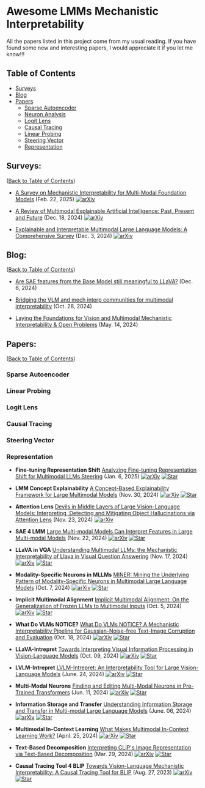 # Awesome LMMs Mechanistic Interpretability
All the papers listed in this project come from my usual reading.
If you have found some new and interesting papers, I would appreciate it if you let me know!!!

## Table of Contents
- [Surveys](#Surveys)
- [Blog](#Blog)
- [Papers](#Papers)
  - [Sparse Autoencoder](#Sparse-Autoencoder)
  - [Neuron Analysis](#Neuron-Analysis)
  - [Logit Lens](#Logit-Lens)
  - [Causal Tracing](#Causal-Tracing)
  - [Linear Probing](#Linear-Probing)
  - [Steering Vector](#Steering-Vector)
  - [Representation](#Representation)
## Surveys:
([Back to Table of Contents](#table-of-contents))
+ [A Survey on Mechanistic Interpretability for Multi-Modal Foundation Models](https://arxiv.org/abs/2502.17516) (Feb. 22, 2025)
  [![arXiv](https://img.shields.io/badge/arXiv-b31b1b.svg)](https://arxiv.org/abs/2502.17516)

+ [A Review of Multimodal Explainable Artificial Intelligence: Past, Present and Future](https://arxiv.org/abs/2412.14056) (Dec. 18, 2024)
  [![arXiv](https://img.shields.io/badge/arXiv-b31b1b.svg)](https://arxiv.org/abs/2412.14056)

+ [Explainable and Interpretable Multimodal Large Language Models: A Comprehensive Survey](https://arxiv.org/abs/2412.02104) (Dec. 3, 2024)
  [![arXiv](https://img.shields.io/badge/arXiv-b31b1b.svg)](https://arxiv.org/abs/2412.02104)
  
## Blog:
([Back to Table of Contents](#table-of-contents))
+ [Are SAE features from the Base Model still meaningful to LLaVA?](https://www.lesswrong.com/posts/8JTi7N3nQmjoRRuMD/are-sae-features-from-the-base-model-still-meaningful-to-1) (Dec. 6, 2024)

+ [Bridging the VLM and mech interp communities for multimodal interpretability](https://www.lesswrong.com/posts/aa5fzGr8JA3pqvhYC/bridging-the-vlm-and-mech-interp-communities-for-multimodal) (Oct. 28, 2024)

+ [Laying the Foundations for Vision and Multimodal Mechanistic Interpretability & Open Problems](https://www.lesswrong.com/posts/kobJymvvcvhbjWFKe/laying-the-foundations-for-vision-and-multimodal-mechanistic) (May. 14, 2024)

## Papers:
([Back to Table of Contents](#table-of-contents))
### Sparse Autoencoder
### Linear Probing
### Logit Lens
### Causal Tracing
### Steering Vector
### Representation
+ **Fine-tuning Representation Shift** [Analyzing Fine-tuning Representation Shift for Multimodal LLMs Steering](https://arxiv.org/abs/2501.03012) (Jan. 6, 2025)
  [![arXiv](https://img.shields.io/badge/arXiv-b31b1b.svg)](https://arxiv.org/abs/2501.03012)
  [![Star](https://img.shields.io/github/stars/mshukor/xl-vlms.svg?style=social&label=Star)](https://github.com/mshukor/xl-vlms)
  
+ **LMM Concept Explainability** [A Concept-Based Explainability Framework for Large Multimodal Models](https://arxiv.org/abs/2406.08074) (Nov. 30, 2024)
  [![arXiv](https://img.shields.io/badge/arXiv-b31b1b.svg)](https://arxiv.org/abs/2406.08074)
  [![Star](https://img.shields.io/github/stars/mshukor/xl-vlms.svg?style=social&label=Star)](https://github.com/mshukor/xl-vlms)

+ **Attention Lens** [Devils in Middle Layers of Large Vision-Language Models: Interpreting, Detecting and Mitigating Object Hallucinations via Attention Lens](https://www.arxiv.org/abs/2411.16724) (Nov. 23, 2024)
  [![arXiv](https://img.shields.io/badge/arXiv-b31b1b.svg)](https://www.arxiv.org/abs/2411.16724)

+ **SAE 4 LMM** [Large Multi-modal Models Can Interpret Features in Large Multi-modal Models](https://arxiv.org/abs/2411.14982) (Nov. 22, 2024)
  [![arXiv](https://img.shields.io/badge/arXiv-b31b1b.svg)](https://arxiv.org/abs/2411.14982)
  [![Star](https://img.shields.io/github/stars/EvolvingLMMs-Lab/multimodal-sae.svg?style=social&label=Star)](https://github.com/EvolvingLMMs-Lab/multimodal-sae)

+ **LLaVA in VQA** [Understanding Multimodal LLMs: the Mechanistic Interpretability of Llava in Visual Question Answering](https://arxiv.org/abs/2411.10950) (Nov. 17, 2024)
  [![arXiv](https://img.shields.io/badge/arXiv-b31b1b.svg)](https://arxiv.org/abs/2411.10950)
  [![Star](https://img.shields.io/github/stars/zepingyu0512/llava-mechanism.svg?style=social&label=Star)](https://github.com/zepingyu0512/llava-mechanism)

+ **Modality-Specific Neurons in MLLMs** [MINER: Mining the Underlying Pattern of Modality-Specific Neurons in Multimodal Large Language Models](https://arxiv.org/abs/2410.04819) (Oct. 7, 2024)
  [![arXiv](https://img.shields.io/badge/arXiv-b31b1b.svg)](https://arxiv.org/abs/2410.04819)
  [![Star](https://img.shields.io/github/stars/huang-kc/MINER.svg?style=social&label=Star)](https://github.com/huang-kc/MINER)

+ **Implicit Multimodal Alignment** [Implicit Multimodal Alignment: On the Generalization of Frozen LLMs to Multimodal Inputs](https://arxiv.org/abs/2405.16700) (Oct. 5, 2024)
  [![arXiv](https://img.shields.io/badge/arXiv-b31b1b.svg)](https://arxiv.org/abs/2405.16700)
  [![Star](https://img.shields.io/github/stars/mshukor/ima-lmms.svg?style=social&label=Star)](https://github.com/mshukor/ima-lmms)

+ **What Do VLMs NOTICE?** [What Do VLMs NOTICE? A Mechanistic Interpretability Pipeline for Gaussian-Noise-free Text-Image Corruption and Evaluation](https://arxiv.org/abs/2406.16320) (Oct. 18, 2024)
  [![arXiv](https://img.shields.io/badge/arXiv-b31b1b.svg)](https://arxiv.org/abs/2406.16320)
  [![Star](https://img.shields.io/github/stars/wrudman/NOTICE.svg?style=social&label=Star)](https://anonymous.4open.science/r/NOTICE-ARR-Submission/README.md)

+ **LLaVA-Intrepret** [Towards Interpreting Visual Information Processing in Vision-Language Models](https://arxiv.org/abs/2410.07149) (Oct. 09, 2024)
  [![arXiv](https://img.shields.io/badge/arXiv-b31b1b.svg)](https://arxiv.org/abs/2410.07149)
  [![Star](https://img.shields.io/github/stars/clemneo/llava-interp.svg?style=social&label=Star)](https://github.com/clemneo/llava-interp)

+ **LVLM-Intrepret** [LVLM-Intrepret: An Interpretability Tool for Large Vision-Language Models](https://arxiv.org/abs/2404.03118) (June. 24, 2024)
  [![arXiv](https://img.shields.io/badge/arXiv-b31b1b.svg)](https://arxiv.org/abs/2404.03118)
  [![Star](https://img.shields.io/github/stars/IntelLabs/lvlm-interpret.svg?style=social&label=Star)](https://github.com/IntelLabs/lvlm-interpret)

+ **Multi-Modal Neurons** [Finding and Editing Multi-Modal Neurons in Pre-Trained Transformers](https://arxiv.org/abs/2311.07470) (Jun. 11, 2024)
  [![arXiv](https://img.shields.io/badge/arXiv-b31b1b.svg)](https://arxiv.org/abs/2311.07470)
  [![Star](https://img.shields.io/github/stars/opanhw/MM_Neurons.svg?style=social&label=Star)](https://github.com/opanhw/MM_Neurons)

+ **Information Storage and Transfer** [Understanding Information Storage and Transfer in Multi-modal Large Language Models](https://arxiv.org/abs/2406.04236) (June. 06, 2024)
  [![arXiv](https://img.shields.io/badge/arXiv-b31b1b.svg)](https://arxiv.org/abs/2406.04236)
  [![Star](https://img.shields.io/github/stars/IntelLabs/lvlm-interpret.svg?style=social&label=Star)](https://github.com/IntelLabs/lvlm-interpret)

+ **Multimodal In-Context Learning** [What Makes Multimodal In-Context Learning Work?](https://arxiv.org/abs/2404.15736) (April. 25, 2024)
  [![arXiv](https://img.shields.io/badge/arXiv-b31b1b.svg)](https://arxiv.org/abs/2404.15736)
  [![Star](https://img.shields.io/github/stars/folbaeni/multimodal-icl.svg?style=social&label=Star)](https://github.com/folbaeni/multimodal-icl)

+ **Text-Based Decomposition** [Interpreting CLIP's Image Representation via Text-Based Decomposition](https://arxiv.org/abs/2310.05916) (Mar. 29, 2024)
  [![arXiv](https://img.shields.io/badge/arXiv-b31b1b.svg)](https://arxiv.org/abs/2310.05916)
  [![Star](https://img.shields.io/github/stars/yossigandelsman/clip_text_span.svg?style=social&label=Star)](https://github.com/yossigandelsman/clip_text_span)

+ **Causal Tracing Tool 4 BLIP** [Towards Vision-Language Mechanistic Interpretability: A Causal Tracing Tool for BLIP](https://arxiv.org/abs/2308.14179) (Aug. 27, 2023)
  [![arXiv](https://img.shields.io/badge/arXiv-b31b1b.svg)](https://arxiv.org/abs/2308.14179)
  [![Star](https://img.shields.io/github/stars/vedantpalit/Towards-Vision-Language-Mechanistic-Interpretability.svg?style=social&label=Star)](https://github.com/vedantpalit/Towards-Vision-Language-Mechanistic-Interpretability)



